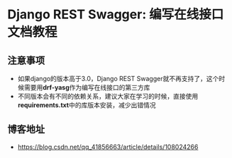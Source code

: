 # Django REST Swagger: 编写在线接口文档教程

## 注意事项
- 如果django的版本高于3.0，Django REST Swagger就不再支持了，这个时候需要用**drf-yasg**作为编写在线接口的第三方库
- 不同版本会有不同的依赖关系，建议大家在学习的时候，直接使用**requirements.txt**中的库版本安装，减少出错情况

## 博客地址
- https://blog.csdn.net/qq_41856663/article/details/108024266


